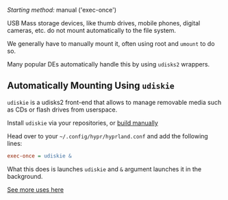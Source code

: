 _Starting method:_ manual ('exec-once')

USB Mass storage devices, like thumb drives, mobile phones, digital cameras, etc. do not mount automatically to the file system.

We generally have to manually mount it, often using root and `umount` to do so.

Many popular DEs automatically handle this by using `udisks2` wrappers.

## Automatically Mounting Using `udiskie`

`udiskie` is a udisks2 front-end that allows to manage removable media such as CDs or flash drives from userspace.

Install `udiskie` via your repositories, or [build manually](https://github.com/coldfix/udiskie/wiki/installation)

Head over to your `~/.config/hypr/hyprland.conf` and add the following lines:

```ini
exec-once = udiskie &
```

What this does is launches `udiskie` and `&` argument launches it in the background. 

[See more uses here](https://github.com/coldfix/udiskie/wiki/Usage)


